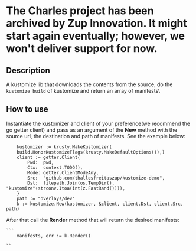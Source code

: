 # The Charles project has been archived by Zup Innovation. It might start again eventually; however, we won't deliver support for now.

## Description 
A kustomize lib that downloads the contents from the source, do the `kustomize build` of kustomize 
and return an array of manifests\
## How to use
Instantiate the kustomizer and client of your preference(we recommend the go getter client) 
and pass as an argument of the **New** method with the source url, the destination and path of manifests.
See the example below:

    
        kustomizer := krusty.MakeKustomizer(
		build.HonorKustomizeFlags(krusty.MakeDefaultOptions()),)
        client := getter.Client{
            Pwd:  pwd,
            Ctx:  context.TODO(),
            Mode: getter.ClientModeAny,
            Src:  "github.com/thallesfreitaszup/kustomize-demo",
            Dst:  filepath.Join(os.TempDir(), "kustomize"+strconv.Itoa(int(z.FastRand()))),
	    }
        path := "overlays/dev"
	    k := kustomize.New(kustomizer, &client, client.Dst, client.Src, path)


    
After that call the **Render** method that will return the desired manifests:

    ```
        manifests, err := k.Render()

    ``

